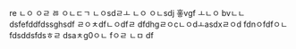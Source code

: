 re
ㄴㅇ
ㅇㄹ
ㅀ
ㅇㄴㄷㄱ
ㄴㅇsdㄹㅗ
ㄴㅇ
ㅇㄴsdj
홓vgf ㅗㄴㅇ
bvㄴㄴ
dsfefddfdssghsdf
ㄹㅇㅊdfㄴㅇdfㄹ
dfdhgㄹㅇcㄴㅇdㅗasdxㄹㅇd
fdnㅇfdfㅇㄴ
fdsddsfdsㅎㄹ
dsaㅊg0ㅇㄴ
fㅇㄹ
ㄴㅁ
df
